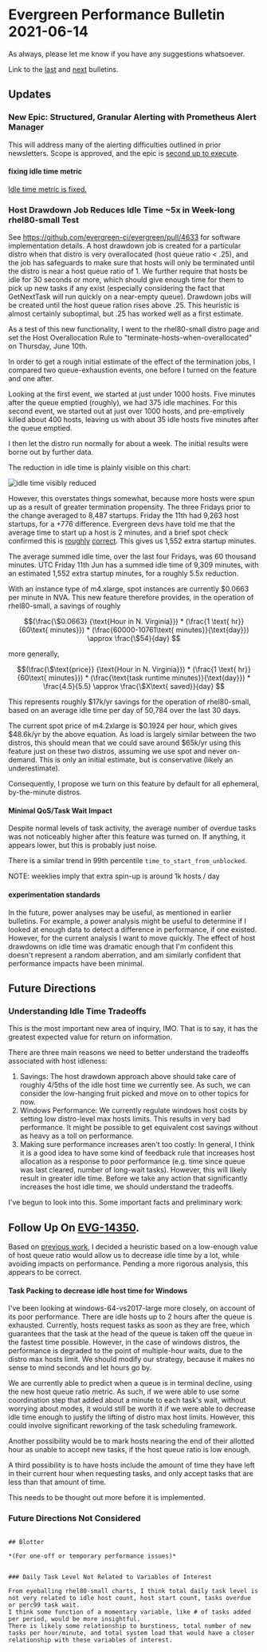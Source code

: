 <script type="text/javascript" charset="utf-8" 
src="https://cdn.mathjax.org/mathjax/latest/MathJax.js?config=TeX-AMS-MML_HTMLorMML,
https://vincenttam.github.io/javascripts/MathJaxLocal.js"></script>

# Evergreen Performance Bulletin 2021-06-14

As always, please let me know if you have any suggestions whatsoever.

Link to the [last](https://hhoke.github.io/evergreen_task_analysis/2021-03-22.html) and [next](https://hhoke.github.io/evergreen_task_analysis/2021-06-14.html) bulletins.

## Updates

### New Epic: Structured, Granular Alerting with Prometheus Alert Manager

This will address many of the alerting difficulties outlined in prior newsletters. Scope is approved, and the epic is [second up to execute](https://docs.google.com/document/d/1RRWS0auwTZ6PyeC43p-8QIvdE2ilJHLI5Jrqvta4TIc/edit#heading=h.b1os3ai9s8t3).

#### fixing idle time metric

[Idle time metric is fixed.](https://jira.mongodb.org/browse/EVG-14363)

### Host Drawdown Job Reduces Idle Time ~5x in Week-long rhel80-small Test

See https://github.com/evergreen-ci/evergreen/pull/4633 for software implementation details. 
A host drawdown job is created for a particular distro when that distro is very overallocated (host queue ratio < .25), and the job has safeguards to make sure that hosts will only be terminated until the distro is near a host queue ratio of 1.
We further require that hosts be idle for 30 seconds or more, which should give enough time for them to pick up new tasks if any exist (especially considering the fact that GetNextTask will run quickly on a near-empty queue).
Drawdown jobs will be created until the host queue ration rises above .25.
This heuristic is almost certainly suboptimal, but .25 has worked well as a first estimate.

As a test of this new functionality, I went to the rhel80-small distro page and set the Host Overallocation Rule to "terminate-hosts-when-overallocated" on Thursday, June 10th.

In order to get a rough initial estimate of the effect of the termination jobs, I compared two queue-exhaustion events, one before I turned on the feature and one after.

Looking at the first event, we started at just under 1000 hosts. 
Five minutes after the queue emptied (roughly), we had 375 idle machines.
For this second event, we started out at just over 1000 hosts, and pre-emptively killed about 400 hosts, leaving us with about 35 idle hosts five minutes after the queue emptied. 

I then let the distro run normally for about a week.
The initial results were borne out by further data.

The reduction in idle time is plainly visible on this chart:

![idle time visibly reduced](https://evergreen-task-analysis.s3.us-east-2.amazonaws.com/IdleDiffrhel80small2021-06-17at17.30.35.png)

However, this overstates things somewhat, because more hosts were spun up as a result of greater termination propensity.
The three Fridays prior to the change averaged to 8,487 startups.
Friday the 11th had 9,263 host startups, for a +776 difference.
Evergreen devs have told me that the average time to start up a host is 2 minutes, and a brief spot check confirmed this is [roughly](https://evergreen.mongodb.com/host/i-01efdf6a4b326bcce) [correct](https://evergreen.mongodb.com/event_log/host/i-0ad81bc52f713e853).
This gives us 1,552 extra startup minutes.

The average summed idle time, over the last four Fridays, was 60 thousand minutes.
UTC Friday 11th Jun has a summed idle time of 9,309 minutes, with an estimated 1,552 extra startup minutes, for a roughly 5.5x reduction.

With an instance type of m4.xlarge, spot instances are currently $0.0663 per minute in NVA.
This new feature therefore provides, in the operation of rhel80-small, a savings of roughly 

$$(\frac{\$0.0663} {\text{Hour in N. Virginia}}) * (\frac{1 \text{ hr}} {60\text{ minutes}}) * (\frac{60000-10761\text{ minutes}}{\text{day}})  \approx \frac{\$54}{day} $$

more generally,

$$(\frac{\$\text{price}} {\text{Hour in N. Virginia}}) * (\frac{1 \text{ hr}} {60\text{ minutes}}) * (\frac{\text{task runtime minutes}}{\text{day}}) * \frac{4.5}{5.5} \approx \frac{\$X\text{ saved}}{day} $$

This represents roughly $17k/yr savings for the operation of rhel80-small, based on an average idle time per day of 50,784 over the last 30 days.

The current spot price of m4.2xlarge is $0.1924 per hour, which gives $48.6k/yr by the above equation.
As load is largely similar between the two distros, this should mean that we could save around $65k/yr using this feature just on these two distros, assuming we use spot and never on-demand. This is only an initial estimate, but is conservative (likely an underestimate).

Consequently, I propose we turn on this feature by default for all ephemeral, by-the-minute distros.

#### Minimal QoS/Task Wait Impact

Despite normal levels of task activity, the average number of overdue tasks was not noticeably higher after this feature was turned on.
If anything, it appears lower, but this is probably just noise.

There is a similar trend in 99th percentile `time_to_start_from_unblocked`.

NOTE: weeklies imply that extra spin-up is around 1k hosts / day

#### experimentation standards

In the future, power analyses may be useful, as mentioned in earlier bulletins.
For example, a power analysis might be useful to determine if I looked at enough data to detect a difference in performance, if one existed.
However, for the current analysis I want to move quickly.
The effect of host drawdowns on idle time was dramatic enough that I'm confident this doesn't represent a random aberration, and am similarly confident that performance impacts have been minimal.



## Future Directions

### Understanding Idle Time Tradeoffs

This is the most important new area of inquiry, IMO. That is to say, it has the greatest expected value for return on information.

There are three main reasons we need to better understand the tradeoffs associated with host idleness:

1. Savings: The host drawdown approach above should take care of roughly 4/5ths of the idle host time we currently see. As such, we can consider the low-hanging fruit picked and move on to other topics for now.
2. Windows Performance: We currently regulate windows host costs by setting low distro-level max hosts limits. This results in very bad performance. It might be possible to get equivalent cost savings without as heavy as a toll on performance. 
3. Making sure performance increases aren't too costly: In general, I think it is a good idea to have some kind of feedback rule that increases host allocation as a response to poor performance (e.g. time since queue was last cleared, number of long-wait tasks). However, this will likely result in greater idle time. Before we take any action that significantly increases the host idle time, we should understand the tradeoffs.

I've begun to look into this. Some important facts and preliminary work:

## Follow Up On [EVG-14350](https://jira.mongodb.org/browse/EVG-14350).

Based on [previous work](https://hhoke.github.io/evergreen_task_analysis/2021-03-08.html), I decided a heuristic based on a low-enough value of host queue ratio would allow us to decrease idle time by a lot, while avoiding impacts on performance.
Pending a more rigorous analysis, this appears to be correct.

#### Task Packing to decrease idle host time for Windows

I've been looking at windows-64-vs2017-large more closely, on account of its poor performance.
There are idle hosts up to 2 hours after the queue is exhausted.
Currently, hosts request tasks as soon as they are free, which guarantees that the task at the head of the queue is taken off the queue in the fastest time possible.
However, in the case of windows distros, the performance is degraded to the point of multiple-hour waits, due to the distro max hosts limit.
We should modify our strategy, because it makes no sense to mind seconds and let hours go by.

We are currently able to predict when a queue is in terminal decline, using the new host queue ratio metric.
As such, if we were able to use some coordination step that added about a minute to each task's wait, without worrying about modes, it would still be worth it if we were able to decrease idle time enough to justify the lifting of distro max host limits.
However, this could involve significant reworking of the task scheduling framework.

Another possibility would be to mark hosts nearing the end of their allotted hour as unable to accept new tasks, if the host queue ratio is low enough.

A third possibility is to have hosts include the amount of time they have left in their current hour when requesting tasks, and only accept tasks that are less than that amount of time. 

This needs to be thought out more before it is implemented.

### Future Directions Not Considered

~~~

## Blotter

*(For one-off or temporary performance issues)*


### Daily Task Level Not Related to Variables of Interest

From eyeballing rhel80-small charts, I think total daily task level is not very related to idle host count, host start count, tasks overdue or perc99 task wait.
I think some function of a momentary variable, like # of tasks added per period, would be more insightful.
There is likely some relationship to burstiness, total number of new tasks per hour/minute, and total system load that would have a closer relationship with these variables of interest.


